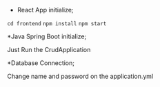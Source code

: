 
* React App initialize;

`cd frontend`
`npm install`
`npm start`

*Java Spring Boot initialize;

Just Run the CrudApplication


*Database Connection;

Change name and password on the application.yml



